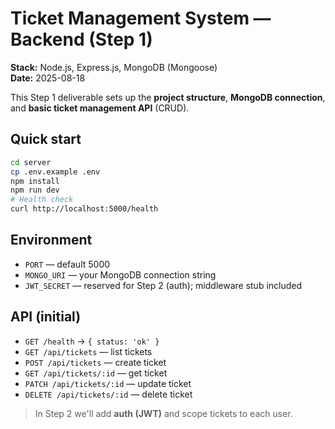 # Ticket Management System — Backend (Step 1)

**Stack:** Node.js, Express.js, MongoDB (Mongoose)  
**Date:** 2025-08-18

This Step 1 deliverable sets up the **project structure**, **MongoDB connection**, and **basic ticket management API** (CRUD).

## Quick start
```bash
cd server
cp .env.example .env
npm install
npm run dev
# Health check
curl http://localhost:5000/health
```

## Environment
- `PORT` — default 5000
- `MONGO_URI` — your MongoDB connection string
- `JWT_SECRET` — reserved for Step 2 (auth); middleware stub included

## API (initial)
- `GET /health` → `{ status: 'ok' }`
- `GET /api/tickets` — list tickets
- `POST /api/tickets` — create ticket
- `GET /api/tickets/:id` — get ticket
- `PATCH /api/tickets/:id` — update ticket
- `DELETE /api/tickets/:id` — delete ticket

> In Step 2 we'll add **auth (JWT)** and scope tickets to each user.
